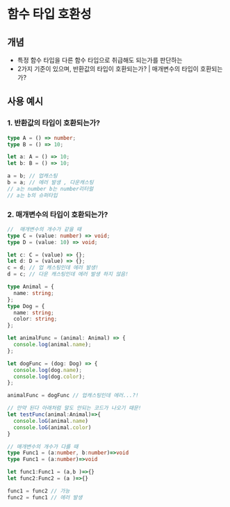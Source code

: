 <!-- @format -->

# 함수 타입 호환성

## 개념

- 특정 함수 타입을 다른 함수 타입으로 취급해도 되는가를 판단하는
- 2가지 기준이 있으며, 반환값의 타입이 호환되는가? | 매개변수의 타입이 호환되는가?

## 사용 예시

### 1. 반환값의 타입이 호환되는가?

```ts
type A = () => number;
type B = () => 10;

let a: A = () => 10;
let b: B = () => 10;

a = b; // 업캐스팅
b = a; // 에러 발생 , 다운캐스팅
// a는 number b는 number리터럴
// a는 b의 슈퍼타입
```

### 2. 매개변수의 타입이 호환되는가?

```ts
//  매개변수의 개수가 같을 때
type C = (value: number) => void;
type D = (value: 10) => void;

let c: C = (value) => {};
let d: D = (value) => {};
c = d; // 업 캐스팅인데 에러 발생!
d = c; // 다운 캐스팅인데 에러 발생 하지 않음!

type Animal = {
  name: string;
};
type Dog = {
  name: string;
  color: string;
};

let animalFunc = (animal: Animal) => {
  console.log(animal.name);
};

let dogFunc = (dog: Dog) => {
  console.log(dog.name);
  console.log(dog.color);
};

animalFunc = dogFunc // 업캐스팅인데 에러...?!

// 만약 된다 아래처럼 말도 안되는 코드가 나오기 때문!
let testFunc(animal:Animal)=>{
  console.loG(animal.name)
  console.loG(animal.color)
}

// 매개변수의 개수가 다를 때
type Func1 = (a:number, b:number)=>void
type Func1 = (a:number)=>void

let func1:Func1 = (a,b )=>{}
let func2:Func2 = (a )=>{}

func1 = func2 // 가능
func2 = func1 // 에러 발생
```

